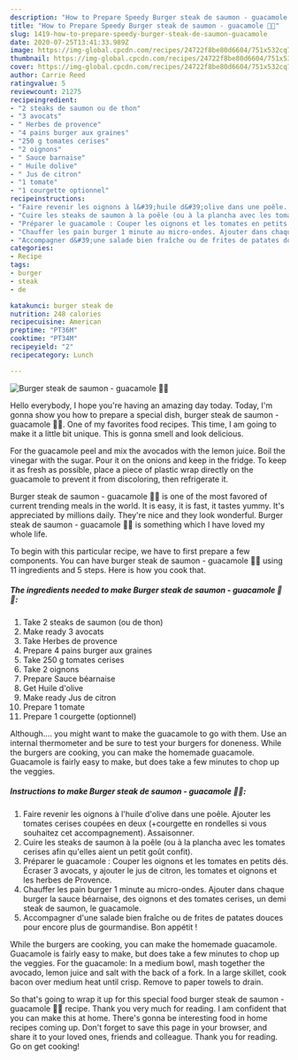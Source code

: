 ```yaml
---
description: "How to Prepare Speedy Burger steak de saumon - guacamole 🥑🍔"
title: "How to Prepare Speedy Burger steak de saumon - guacamole 🥑🍔"
slug: 1419-how-to-prepare-speedy-burger-steak-de-saumon-guacamole
date: 2020-07-25T13:41:33.989Z
image: https://img-global.cpcdn.com/recipes/24722f8be80d6604/751x532cq70/burger-steak-de-saumon-guacamole-🥑🍔-photo-principale-de-la-recette.jpg
thumbnail: https://img-global.cpcdn.com/recipes/24722f8be80d6604/751x532cq70/burger-steak-de-saumon-guacamole-🥑🍔-photo-principale-de-la-recette.jpg
cover: https://img-global.cpcdn.com/recipes/24722f8be80d6604/751x532cq70/burger-steak-de-saumon-guacamole-🥑🍔-photo-principale-de-la-recette.jpg
author: Carrie Reed
ratingvalue: 5
reviewcount: 21275
recipeingredient:
- "2 steaks de saumon ou de thon"
- "3 avocats"
- " Herbes de provence"
- "4 pains burger aux graines"
- "250 g tomates cerises"
- "2 oignons"
- " Sauce barnaise"
- " Huile dolive"
- " Jus de citron"
- "1 tomate"
- "1 courgette optionnel"
recipeinstructions:
- "Faire revenir les oignons à l&#39;huile d&#39;olive dans une poêle. Ajouter les tomates cerises coupées en deux (+courgette en rondelles si vous souhaitez cet accompagnement). Assaisonner."
- "Cuire les steaks de saumon à la poêle (ou à la plancha avec les tomates cerises afin qu&#39;elles aient un petit goût confit)."
- "Préparer le guacamole : Couper les oignons et les tomates en petits dés. Écraser 3 avocats, y ajouter le jus de citron, les tomates et oignons et les herbes de Provence."
- "Chauffer les pain burger 1 minute au micro-ondes. Ajouter dans chaque burger la sauce béarnaise, des oignons et des tomates cerises, un demi steak de saumon, le guacamole."
- "Accompagner d&#39;une salade bien fraîche ou de frites de patates douces pour encore plus de gourmandise. Bon appétit !"
categories:
- Recipe
tags:
- burger
- steak
- de

katakunci: burger steak de 
nutrition: 248 calories
recipecuisine: American
preptime: "PT36M"
cooktime: "PT34M"
recipeyield: "2"
recipecategory: Lunch

---
```



![Burger steak de saumon - guacamole 🥑🍔](https://img-global.cpcdn.com/recipes/24722f8be80d6604/751x532cq70/burger-steak-de-saumon-guacamole-🥑🍔-photo-principale-de-la-recette.jpg)

Hello everybody, I hope you're having an amazing day today. Today, I'm gonna show you how to prepare a special dish, burger steak de saumon - guacamole 🥑🍔. One of my favorites food recipes. This time, I am going to make it a little bit unique. This is gonna smell and look delicious.

For the guacamole peel and mix the avocados with the lemon juice. Boil the vinegar with the sugar. Pour it on the onions and keep in the fridge. To keep it as fresh as possible, place a piece of plastic wrap directly on the guacamole to prevent it from discoloring, then refrigerate it.

Burger steak de saumon - guacamole 🥑🍔 is one of the most favored of current trending meals in the world. It is easy, it is fast, it tastes yummy. It's appreciated by millions daily. They're nice and they look wonderful. Burger steak de saumon - guacamole 🥑🍔 is something which I have loved my whole life.


To begin with this particular recipe, we have to first prepare a few components. You can have burger steak de saumon - guacamole 🥑🍔 using 11 ingredients and 5 steps. Here is how you cook that.

<!--inarticleads1-->

##### The ingredients needed to make Burger steak de saumon - guacamole 🥑🍔:

1. Take 2 steaks de saumon (ou de thon)
1. Make ready 3 avocats
1. Take  Herbes de provence
1. Prepare 4 pains burger aux graines
1. Take 250 g tomates cerises
1. Take 2 oignons
1. Prepare  Sauce béarnaise
1. Get  Huile d&#39;olive
1. Make ready  Jus de citron
1. Prepare 1 tomate
1. Prepare 1 courgette (optionnel)


Although…. you might want to make the guacamole to go with them. Use an internal thermometer and be sure to test your burgers for doneness. While the burgers are cooking, you can make the homemade guacamole. Guacamole is fairly easy to make, but does take a few minutes to chop up the veggies. 

<!--inarticleads2-->

##### Instructions to make Burger steak de saumon - guacamole 🥑🍔:

1. Faire revenir les oignons à l&#39;huile d&#39;olive dans une poêle. Ajouter les tomates cerises coupées en deux (+courgette en rondelles si vous souhaitez cet accompagnement). Assaisonner.
1. Cuire les steaks de saumon à la poêle (ou à la plancha avec les tomates cerises afin qu&#39;elles aient un petit goût confit).
1. Préparer le guacamole : Couper les oignons et les tomates en petits dés. Écraser 3 avocats, y ajouter le jus de citron, les tomates et oignons et les herbes de Provence.
1. Chauffer les pain burger 1 minute au micro-ondes. Ajouter dans chaque burger la sauce béarnaise, des oignons et des tomates cerises, un demi steak de saumon, le guacamole.
1. Accompagner d&#39;une salade bien fraîche ou de frites de patates douces pour encore plus de gourmandise. Bon appétit !


While the burgers are cooking, you can make the homemade guacamole. Guacamole is fairly easy to make, but does take a few minutes to chop up the veggies. For the guacamole: In a medium bowl, mash together the avocado, lemon juice and salt with the back of a fork. In a large skillet, cook bacon over medium heat until crisp. Remove to paper towels to drain. 

So that's going to wrap it up for this special food burger steak de saumon - guacamole 🥑🍔 recipe. Thank you very much for reading. I am confident that you can make this at home. There's gonna be interesting food in home recipes coming up. Don't forget to save this page in your browser, and share it to your loved ones, friends and colleague. Thank you for reading. Go on get cooking!

